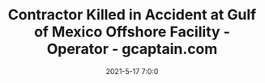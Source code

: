 ---
"title": "Contractor Killed in Accident at Gulf of Mexico Offshore Facility -Operator - gcaptain.com"
"date": "2021-5-17 7:0:0"
"feed_name": "GOOGLENEWS"
"feed_website": "https://news.google.com/search?q=drilling%2Bincident&hl=en-US&gl=US&ceid=US:en"
"feed_rss": "https://news.google.com/rss/search?q=drilling%2Bincident&hl=en-US&gl=US&ceid=US:en"
"link": "https://gcaptain.com/contractor-killed-in-accident-at-gulf-of-mexico-offshore-facility-operator/"
"file": "_posts/1-1-2021-f137a60e4d3d580cd540dbf7387e5044b58b4500.md"
"accident": "1"
"drilling": "1"
---